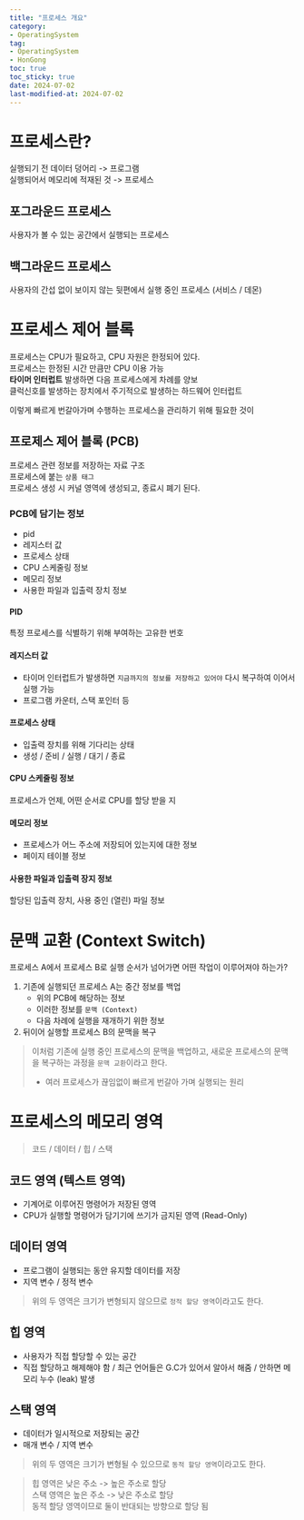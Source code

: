 ```yaml
---
title: "프로세스 개요"
category:
- OperatingSystem
tag:
- OperatingSystem
- HonGong
toc: true
toc_sticky: true
date: 2024-07-02
last-modified-at: 2024-07-02
---
```


# 프로세스란?
실행되기 전 데이터 덩어리 -> 프로그램   
실행되어서 메모리에 적재된 것 -> 프로세스


## 포그라운드 프로세스 
사용자가 볼 수 있는 공간에서 실행되는 프로세스
## 백그라운드 프로세스
사용자의 간섭 없이 보이지 않는 뒷편에서 실행 중인 프로세스 (서비스 / 데몬)

# 프로세스 제어 블록
프로세스는 CPU가 필요하고, CPU 자원은 한정되어 있다.   
프로세스는 한정된 시간 만큼만 CPU 이용 가능   
**타이머 인터럽트** 발생하면 다음 프로세스에게 차례를 양보   
클럭신호를 발생하는 장치에서 주기적으로 발생하는 하드웨어 인터럽트

이렇게 빠르게 번갈아가며 수행하는 프로세스을 관리하기 위해 필요한 것이   
## 프로제스 제어 블록 (PCB)
프로세스 관련 정보를 저장하는 자료 구조   
프로세스에 붙는 `상품 태그`   
프로세스 생성 시 커널 영역에 생성되고, 종료시 폐기 된다.

### PCB에 담기는 정보
* pid
* 레지스터 값
* 프로세스 상태
* CPU 스케줄링 정보
* 메모리 정보
* 사용한 파일과 입출력 장치 정보

#### PID
특정 프로세스를 식별하기 위해 부여하는 고유한 번호

#### 레지스터 값
* 타이머 인터럽트가 발생하면 `지금까지의 정보를 저장하고 있어야` 다시 복구하여 이어서 실행 가능
* 프로그램 카운터, 스택 포인터 등

#### 프로세스 상태
* 입출력 장치를 위해 기다리는 상태
* 생성 / 준비 / 실행 / 대기 / 종료

#### CPU 스케줄링 정보
프로세스가 언제, 어떤 순서로 CPU를 할당 받을 지
#### 메모리 정보
* 프로세스가 어느 주소에 저장되어 있는지에 대한 정보
* 페이지 테이블 정보
#### 사용한 파일과 입출력 장지 정보
할당된 입출력 장치, 사용 중인 (열린) 파일 정보

# 문맥 교환 (Context Switch)
프로세스 A에서 프로세스 B로 실행 순서가 넘어가면 어떤 작업이 이루어져야 하는가?
1. 기존에 실행되던 프로세스 A는 중간 정보를 백업
    * 위의 PCB에 해당하는 정보
    * 이러한 정보를 `문맥 (Context)`
    * 다음 차례에 실행을 재개하기 위한 정보
2. 뒤이어 실행할 프로세스 B의 문맥을 복구
> 이처럼 기존에 실행 중인 프로세스의 문맥을 백업하고, 새로운 프로세스의 문맥을 복구하는 과정을 `문맥 교환`이라고 한다.
> * 여러 프로세스가 끊임없이 빠르게 번갈아 가며 실행되는 원리

# 프로세스의 메모리 영역
> 코드 / 데이터 / 힙 / 스택

## 코드 영역 (텍스트 영역)
* 기계어로 이루어진 명령어가 저장된 영역
* CPU가 실행할 명령어가 담기기에 쓰기가 금지된 영역 (Read-Only)
## 데이터 영역
* 프로그램이 실행되는 동안 유지할 데이터를 저장
* 지역 변수 / 정적 변수

> 위의 두 영역은 크기가 변형되지 않으므로 `정적 할당 영역`이라고도 한다.



## 힙 영역
* 사용자가 직접 할당할 수 있는 공간
* 직접 할당하고 해제해야 함 / 최근 언어들은 G.C가 있어서 알아서 해줌 / 안하면 메모리 누수 (leak) 발생

## 스택 영역
* 데이터가 일시적으로 저장되는 공간
* 매개 변수 / 지역 변수

> 위의 두 영역은 크기가 변형될 수 있으므로 `동적 할당 영역`이라고도 한다.

> 힙 영역은 낮은 주소 -> 높은 주소로 할당   
> 스택 영역은 높은 주소 -> 낮은 주소로 할당   
> 동적 할당 영역이므로 둘이 반대되는 방향으로 할당 됨